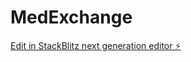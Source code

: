 # MedExchange

[Edit in StackBlitz next generation editor ⚡️](https://stackblitz.com/~/github.com/Rizwan102003/MedExchange)